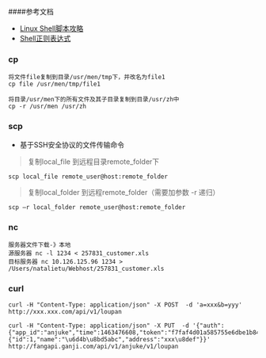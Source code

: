 ####参考文档
- [Linux Shell脚本攻略](http://man.linuxde.net/shell-script)
- [Shell正则表达式](http://man.linuxde.net/docs/shell_regex.html)

### cp
	
	将文件file复制到目录/usr/men/tmp下，并改名为file1
	cp file /usr/men/tmp/file1
	
	将目录/usr/men下的所有文件及其子目录复制到目录/usr/zh中
	cp -r /usr/men /usr/zh


### scp
- 基于SSH安全协议的文件传输命令

> 复制local_file 到远程目录remote_folder下

	scp local_file remote_user@host:remote_folder

> 复制local_folder 到远程remote_folder（需要加参数 -r 递归）

    scp –r local_folder remote_user@host:remote_folder


### nc

	服务器文件下载-》本地
	源服务器 nc -l 1234 < 257831_customer.xls
	目标服务器 nc 10.126.125.96 1234 > /Users/natalietu/Webhost/257831_customer.xls

### curl

	curl -H "Content-Type: application/json" -X POST  -d 'a=xxx&b=yyy'  http://xxx.xxx.com/api/v1/loupan
	
	curl -H "Content-Type: application/json" -X PUT  -d '{"auth":{"app_id":"anjuke","time":1463476608,"token":"f7faf4d01a585755e6dbe1b843101ce"},"data":{"id":1,"name":"\u6d4b\u8bd5abc","address":"xxx\u8def"}}'  http://fangapi.ganji.com/api/v1/anjuke/v1/loupan